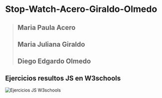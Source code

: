 # Stop-Watch-Acero-Giraldo-Olmedo

> ## Maria Paula Acero
> ## Maria Juliana Giraldo
> ## Diego Edgardo Olmedo

## Ejercicios resultos JS en W3schools
![Ejercicios JS W3schools](https://user-images.githubusercontent.com/78038428/219820372-4400e9e1-ce92-453f-95f4-40f8fd6c505b.png)
